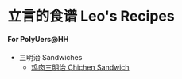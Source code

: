 # 立言的食谱 Leo's Recipes

#### For PolyUers@HH

* 三明治 Sandwiches
  * [鸡肉三明治 Chichen Sandwich](sandwich/Chicken_Sandwich.md)